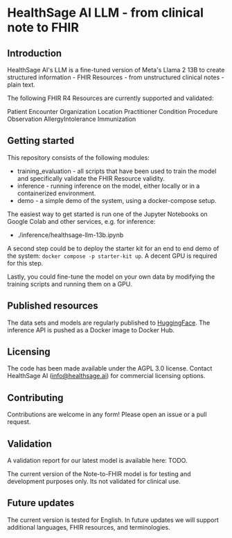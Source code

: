 # HealthSage AI LLM - from clinical note to FHIR

## Introduction

HealthSage AI's LLM is a fine-tuned version of Meta's Llama 2 13B to create structured information - FHIR Resources - from
unstructured clinical notes - plain text.

The following FHIR R4 Resources are currently supported and validated:

Patient
Encounter
Organization
Location
Practitioner
Condition
Procedure
Observation
AllergyIntolerance
Immunization

## Getting started

This repository consists of the following modules:

- training_evaluation - all scripts that have been used to train the model and specifically validate the FHIR Resource
  validity.
- inference - running inference on the model, either locally or in a containerized environment.
- demo - a simple demo of the system, using a docker-compose setup.

The easiest way to get started is run one of the Jupyter Notebooks on Google Colab and other services, e.g. for inference:

- ./inference/healthsage-llm-13b.ipynb

A second step could be to deploy the starter kit for an end to end demo of the system: `docker compose -p starter-kit up`.
A decent GPU is required for this step.

Lastly, you could fine-tune the model on your own data by modifying the training scripts and running them on a GPU.

## Published resources

The data sets and models are regularly published to [HuggingFace](https://huggingface.co/healthsage).
The inference API is pushed as a Docker image to Docker Hub.

## Licensing

The code has been made available under the AGPL 3.0 license. Contact HealthSage AI (info@healthsage.ai) for commercial licensing options.

## Contributing

Contributions are welcome in any form! Please open an issue or a pull request.

## Validation

A validation report for our latest model is available here: TODO.

The current version of the Note-to-FHIR model is for testing and development purposes only. Its not validated for clinical use. 

## Future updates
The current version is tested for English. In future updates we will support additional languages, FHIR resources, and terminologies.
